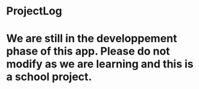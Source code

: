 # ProjectLog

# We are still in the developpement phase of this app. Please do not modify as we are learning and this is a school project.
